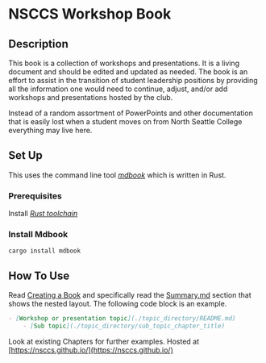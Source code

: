 # NSCCS Workshop Book

## Description

This book is a collection of workshops and presentations. It is a living document and should be edited and updated as needed. The book is an effort to assist in the transition of student leadership positions by providing all the information one would need to continue, adjust, and/or add workshops and presentations hosted by the club.

Instead of a random assortment of PowerPoints and other documentation that is easily lost when a student moves on from North Seattle College everything may live here.

## Set Up

This uses the command line tool [_mdbook_](https://rust-lang.github.io/mdBook/index.html) which is written in Rust.

### Prerequisites

Install [_Rust toolchain_](https://www.rust-lang.org/tools/install)

### Install Mdbook

```shell
cargo install mdbook
```

## How To Use

Read [Creating a Book](https://rust-lang.github.io/mdBook/guide/creating.html#creating-a-book) and specifically read the [Summary.md](https://rust-lang.github.io/mdBook/guide/creating.html#summarymd) section that shows the nested layout. The following code block is an example.

```markdown
- [Workshop or presentation topic](./topic_directory/README.md)
    - [Sub topic](./topic_directory/sub_topic_chapter_title)
```

Look at existing Chapters for further examples.
Hosted at [https://nsccs.github.io/](https://nsccs.github.io/)

